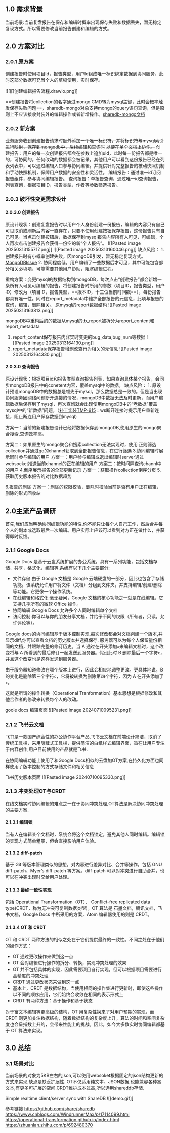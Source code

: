 
## 1.0 需求背景

当前场景:当前复盘报告在保存和编辑时概率出现保存失败和数据丢失，暂无稳定复现方式。所以需要修改当前报告创建和编辑的方式。

## 2.0 方案对比

### 2.0.1 原方案

创建报告时使用项目Id，报告类型，用户Id组成唯一标识绑定数据到协同服务，此时这部分数据可充当个人的草稿使用，实时保存。

![[旧创建编辑报告流程.drawio.png]]

==创建报告将collection的名字通过mongo CMD转为mysql主键，此时会概率触发保存失败问题==，sharedb-mongo对象支持mongo的query语句查询，但是原则上不应该接收封装外的编辑操作或者新增操作。[sharedb-mongo文档](https://github.com/share/sharedb-mongo)
### 2.0.2 新方案

~~业务服务收到创建报告请求时额外添加一个唯一标识符，并将标识符与mysql索引进行映射，保存到mongodb中，后续编辑和查询时~~
~~以便在单个文档上协作。~~
创建报告：用户的每一次创建报告都会在参数上追加uid，此时每一份报告都是唯一的，可协同的。任何改动的数据都会被记录，其他用户可以看到这份报告已经在列表列表中，可以通过编辑入口参与协同编辑。并提供针对完整报告的被动快照机制和手动快照机制，保障用户数据的安全性和灵活性。
编辑报告：通过唯一id订阅报告组件，参与协同编辑报告。
查询报告：单报告查询，通过唯一id查询报告，列表查询，根据项目ID，报告类型，作者等参数筛选报告。

### 2.0.3 破坏性变更需求设计

#### 2.0.3.0 创建报告

原设计现状：创建复盘报告时以用户个人身份创建一份报告，编辑的内容只有自己可见取消或刷新后内容一直存在，只要不使用创建按钮保存报告，这份报告只有自己可见。当点击创建按钮后，数据保存到mysql报告内容所有人可见，可编辑，个人再次点击创建报告会获得一份空的新“个人报告”。
![[Pasted image 20250313155717.png]]
![[Pasted image 20250313160046.png]]
缺点风险：
	1. 创建报告时有小概率创建失败，因mongoDB引发，暂无稳定复现方式。[MongoDBIssue](https://jira.mongodb.org/browse/GODRIVER-3496)
	2. 协同程度低，用户编辑了一些数据后才可见，其中可能包含部分相关必填项，可能需要其他用户协助，阻塞编辑进程。

重构方案：变更mysql的数据结构到mongoDB，每次点击“创建报告”都会新增一条所有人可见可编辑的报告，将创建报告时所用的参数（项目ID，报告类型，~~用户ID~~）修改为（项目ID，报告类型，==版本ID，十三位当前时间戳==），每份报告都具有唯一性。同时在report_metadata中维护全部报告的元信息，此项与报告的查询，编辑，删除相关。
原mysql的report数据结构
![[Pasted image 20250313163813.png]]

mongoDB中重构后的的数据从mysql的tb_report被拆分为report_content和report_metadata

1. report_content保存报告内容实时变更的bug_data,bug_num等数据 ![[Pasted image 20250313164130.png]]
2. report_metadata保存报告增删改查行为相关的元信息
 ![[Pasted image 20250313164330.png]]




#### 2.0.3.0 查询报告

原设计现状：根据项目id和报告类型查询报告列表，如果查询具体某个报告，会同步mongoDB报告中的conetent内容，覆盖mysql中的数据。
缺点风险：
	1. 原设计预设mongoDB中的数据总是领先于mysql，那么数据总是一致的。但是当出现协同服务因网络问题断开连接的情况，mongoDB中数据无法及时更新，而用户编辑数据后保存到了mysql，再次查询就会出现使用mongoDB中的“老数据”覆盖mysql中的“新数据”问题。（[补丁实装TMP-915](https://www.zhugeliang.work/task/TMP-915)：ws断开连接时提示用户重新连接，阻止断连用户保存数据到mysql)

方案一：当前的新建报告设计已经将数据保存到mongoDB,使用原生的mongo聚合搜索,查询效率高。

方案二：如果原生的mongo聚合和搜索collection无法实现时，使用 正则筛选collection并通过go的channel获取到全部报告信息，在进行筛选
3.协同编辑时展示同时参与编辑的用户
方案一：用户参与编辑或退出编辑时server通过websocket推送当前channel的正在编辑的用户
方案二：按时间隔查询channl中的用户
4.倒序展示报告的全部更新记录
方案一：获取操作collection倒序分页
5.获取历史版本报告的对比数据趋势

6.报告的删除
方案一：删除的权限校验，删除时校验当前是否有用户正在编辑，删除的形式回收站


## 2.0主流产品调研
首先,我们应当明确协同编辑功能的特性.你不能只让每个人自己工作，然后合并每个人的副本或选取最后一次编辑。用户实际上应该可以看到对方正在做什么，并获得即时反馈。

### 2.1.1 Google Docs

Google Docs 是基于云盘系统扩展的办公系统，具有一系列功能，包括文档存储，共享，格式化，编辑等.系统有以下几个主要部分:
- 文件存储:由于 Google 文档是 Google 云端硬盘的一部分，因此也包含了存储功能。该系统允许用户将文件（文档）分组到文件夹，并支持编辑/创建/删除等功能。它更像一个操作系统。
- 在线编辑和格式化:毫无疑问，Google 文档的核心功能之一就是在线编辑。它支持几乎所有的微软 Office 操作。
- 协同编辑:Google Docs 允许多个人同时编辑单个文档
- 访问控制:你可以与你的朋友分享文档，并给予不同的权限（所有者，只读，允许评论等）。

Google docs的协同编辑基于版本控制实现,每次修改都会对文档创建一个版本,并显示diff,你可以查看文档的历史版本并选择保存.
服务器可以为每个人保留量份相同的文档，并跟踪完整的修订历史。当 A 通过在开头添加`x`来编辑文档时，这个改变将与 A 所看到的最后修订一起发送到服务器。假设此时 B 删除最后一个字符`c`，并且这个改变也是这样发送到服务器。

由于服务器知道修改在哪个版本上进行，因此会相应地调整更改。更具体地说，B 的变化是删除第三个字符`c`，它将被转换为删除第四个字符，因为 A 在开头添加了`x`。

这就是所谓的操作转换（Operational Tranformation）基本思想是根据修改和其他合作者的修改来转换每个人的改动。

goole docs 编辑页面
![[Pasted image 20240710095231.png]]



### 2.1.2 飞书云文档

飞书是一款国产综合性的办公协作平台产品,飞书云文档在前端设计简洁，取消了传统工具栏，采用隐藏式工具栏，提供简洁的白纸样式编辑界面，旨在让用户专注于内容创作,用户目前使用的产品就是飞书.

在协同编辑功能上使用了和Google Docs相似的云盘加OT方案,在持久化方面也同样使用了版本控制的方式存储文件和相关信息

飞书历史版本页面
![[Pasted image 20240710095330.png]]


### 2.1.3 冲突处理OT与CRDT

在线文档实时协同编辑的难点之一在于协同冲突处理,OT算法是解决协同冲突处理的主要方案.

#### 2.1.3.1 编辑锁

当有人在编辑某个文档时，系统会将这个文档锁定，避免其他人同时编辑。编辑锁的实现方式简单粗暴，但会直接影响用户体验。

#### 2.1.3.2 diff-patch

基于 Git 等版本管理类似的思想，对内容进行差异对比、合并等操作，包括 GNU diff-patch、Myer’s diff-patch 等方案。diff-patch 可以对冲突进行自助合并，也可以在冲突出现时交给用户处理。

#### 2.1.3.3 最终一致性实现

包括 Operational Transformation（OT）、 Conflict-free replicated data type(CRDT，称为无冲突可复制数据类型)。OT 算法是 石墨文档，腾讯文档，飞书文档，Google Docs 中所采用的方案，Atom 编辑器使用的则是 CRDT。

  
#### 2.1.3.4 OT 和 CRDT

OT 和 CRDT 两种方法的相似之处在于它们提供最终的一致性。不同之处在于他们的操作方式：

- OT 通过更改操作来做到这一点
- OT 会对编辑进行操作的拆分、转换，实现冲突处理的效果
- OT 并不包括具体的实现，因此需要项目自行实现，但可以根据项目需要进行高精度的冲突处理
- CRDT 通过更改状态来做到这一点
- 基本上，CRDT 是数据结构，当使用相同的操作集进行更新时，即使这些操作以不同的顺序应用，它们始终会收敛在相同的表示形式上
- CRDT 有两种方法：基于操作和基于状态

对于富文本编辑等更高级的结构，OT 用复杂性换来了对用户预期的实现，而 CRDT 则更加关注数据结构，随着数据结构的复杂度上升，算法的时间和空间复杂度也会呈指数上升的，会带来性能上的挑战。因此，如今大多数实时协同编辑都基于 OT 算法来实现。

## 3.0 总结

### 3.1 场景对比
当前场景的对象为5KB左右的json,可以使用websoket根据固定的json结构更新的方式来实现,缺点是缺乏扩展性.
OT不仅适用纯文本、JSON数据,也能兼容各种富文本,有更多可扩展的空间.CRDT维护成本过高,所以选用shareddb存储.

Simple realtime client/server sync with ShareDB
![[demo.gif]]



参考链接
https://github.com/share/sharedb
https://www.cnblogs.com/WindrunnerMax/p/17114099.html
https://operational-transformation.github.io/index.html
https://zhuanlan.zhihu.com/p/692480370
